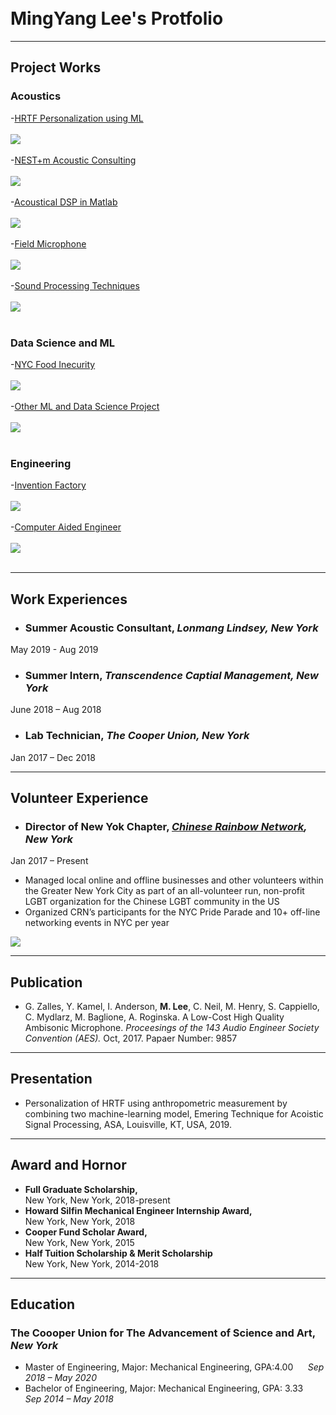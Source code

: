 <br>
<br>

# MingYang Lee's Protfolio

---

## Project Works

### Acoustics
-[HRTF Personalization using ML](https://raymondminglee.github.io/HRTF-ML/)
<br><br>
<img src="pic/HRTF.PNG?raw=true"/>
<br><br> 
-[NEST+m Acoustic Consulting](https://raymondminglee.github.io/Acoustic-Consulting/)
<br><br>
<img src="pic/NEST.PNG?raw=true"/>
<br><br>
-[Acoustical DSP in Matlab](https://github.com/raymondminglee/DSP-in-MATLAB)
<br><br>
<img src="pic/DSPMatlab.PNG?raw=true"/>
<br><br>
-[Field Microphone](https://raymondminglee.github.io/MEMS_Ambisonic/)
<br><br>
<img src="pic/FieldMic.PNG?raw=true"/>
<br><br>
-[Sound Processing Techniques](https://raymondminglee.github.io/Sound-Processing-for-Robotics/)
<br><br>
<img src="pic/SeniorPrj.PNG?raw=true"/>
<br><br>
### Data Science and ML
-[NYC Food Inecurity](https://raymondminglee.github.io/CityHarvest-DataVisualization/)
<br><br>
<img src="pic/CityHarvest.PNG?raw=true"/>
<br><br>
-[Other ML and Data Science Project](https://raymondminglee.github.io/Data-Science/)
<br><br>
<img src="pic/AIPioneer.PNG?raw=true"/>
<br><br>

### Engineering
-[Invention Factory](https://raymondminglee.github.io/Invention-Factory/)
<br><br>
<img src="pic/pnt.PNG?raw=true"/>
<br><br>
-[Computer Aided Engineer](https://github.com/raymondminglee/raymondminglee.github.io/tree/master/Computer-Aided-Engineer)
<br><br>
<img src="pic/CAE.png?raw=true"/>
<br><br>


---

## Work Experiences

* ### Summer Acoustic Consultant, *Lonmang Lindsey, New York*
May 2019 - Aug 2019
<br>

* ### Summer Intern, *Transcendence Captial Management, New York*
June 2018 – Aug 2018
<br>

* ### Lab Technician, *The Cooper Union, New York*
Jan 2017 – Dec 2018
<br>

---

## Volunteer Experience
* ### Director of New Yok Chapter, *[Chinese Rainbow Network](https://www.crn.ngo/), New York*
Jan 2017 – Present
  * Managed local online and offline businesses and other volunteers within the Greater New York City as part of an all\-volunteer run, non-profit LGBT organization for the Chinese LGBT community in the US  
  * Organized CRN’s participants for the NYC Pride Parade and 10+ off\-line networking events in NYC per year  

  [<img src="pic/CRN.PNG?raw=true"/>](https://www.crn.ngo/)


---

## Publication

* G. Zalles, Y. Kamel, I. Anderson, **M. Lee**, C. Neil, M. Henry, S. Cappiello, C. Mydlarz, M. Baglione, A. Roginska. A Low-Cost High Quality Ambisonic Microphone. *Proceesings of the 143 Audio Engineer Society Convention (AES).* Oct, 2017. Papaer Number: 9857

---

## Presentation
* Personalization of HRTF using anthropometric measurement by combining two machine-learning model, Emering Technique for Acoistic Signal Processing, ASA, Louisville, KT, USA, 2019.   

---

## Award and Hornor
* **Full Graduate Scholarship,**  
New York, New York, 2018-present  
* **Howard Silfin Mechanical Engineer Internship Award,**  
New York, New York, 2018  
* **Cooper Fund Scholar Award,**  
New York, New York, 2015  
* **Half Tuition Scholarship & Merit Scholarship**  
New York, New York, 2014-2018   

---

## Education
### The Coooper Union for The Advancement of Science and Art, *New York*
* Master of Engineering, Major: Mechanical Engineering, GPA:4.00&nbsp; &nbsp; &nbsp; *Sep 2018 – May 2020*
* Bachelor of Engineering, Major: Mechanical Engineering, GPA: 3.33&nbsp; &nbsp; *Sep 2014 – May 2018*




